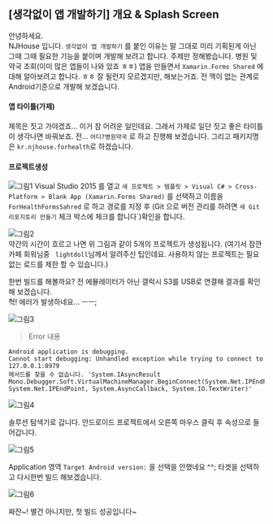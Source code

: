 ## [생각없이 앱 개발하기] 개요 & Splash Screen

안녕하세요.<br/>
NJHouse 입니다. `생각없이 앱 개발하기` 를 붙인 이유는 말 그대로 미리 기획된게 아닌 그때 그때 필요한
기능을 붙이며 개발해 보려고 합니다. 주제만 정해봤습니다. 병원 및 약국 조회(이미 많은 앱들이 나와 았죠 ㅎㅎ)
앱을 만들면서 `Xamarin.Forms Shared` 에 대해 알아보려고 합니다. ㅎㅎ 잘 될런지 모르겠지만, 해보는거죠.
전 맥이 없는 관계로 Android기준으로 개발해 보겠습니다.

#### 앱 타이틀(가제)
제목은 짓고 가야겠죠... 이거 참 어려운 일인데요. 그래서 가제로 일단 짓고 좋은 타이틀이 생각나면 바꿔보죠.
전... `어디?병원약국` 로 하고 진행해 보겠습니다. 그리고 패키지명은 `kr.njhouse.forhealth`로
하겠습니다.

#### 프로젝트생성
![그림1](http://i.imgur.com/JjN771N.png)
Visual Studio 2015 를 열고 `새 프로젝트 > 템플릿 > Visual C# > Cross-Platform > Blank App (Xamarin.Forms Shared)`
를 선택하고 이름을 `ForHealthFormsSahred` 로 하고 경로를 지정 후 (Git 으로 버전 관리를 하려면 `새 Git 리포지토리 만들기` 체크 박스에 체크를 합니다`)확인을 합니다.

![그림2](http://i.imgur.com/4ZQSsfS.png)<br/>
약간의 시간이 흐르고 나면 위 그림과 같이 5개의 프로젝트가 생성됩니다. (여기서 잠깐 카페 회워님중 `
lightdoll`님께서 알려주신 팁인데요. 사용하지 않는 프로젝트는 필요없는 로드를 제한 할 수 있습니다.)

한번 빌드를 해볼까요? 전 에뮬레이터가 아닌 갤럭시 S3를 USB로 연결해 결과를 확인해 보겠습니다.<br/>
헉! 에러가 발생하네요... ㅡㅡ;

![그림3](http://i.imgur.com/rXqsZi1.gif)

> Error 내용

```
Android application is debugging.
Cannot start debugging: Unhandled exception while trying to connect to 127.0.0.1:8979
메서드를 찾을 수 없습니다. 'System.IAsyncResult Mono.Debugger.Soft.VirtualMachineManager.BeginConnect(System.Net.IPEndPoint, System.Net.IPEndPoint, System.AsyncCallback, System.IO.TextWriter)'
```

![그림4](https://s9.postimg.org/8kw8apw9b/forhealth_splashscreen003.png)

솔루션 탐색기로 갑니다. 안드로이드 프로젝트에서 오른쪽 마우스 클릭 후 속성으로 들어갑니다. 

![그림5](https://s10.postimg.org/5m2ztq7op/forhealth_splashscreen004.png)

Application 영역 `Target Android version:` 을 선택을 안했네요 ^^; 타겟을 선택하고 다시한번 빌드 해보겠습니다.

![그림6](https://s9.postimg.org/n9huwz4ov/forhealth_splashscreen6.gif)

짜잔~! 별건 아니지만, 첫 빌드 성공입니다~ 



